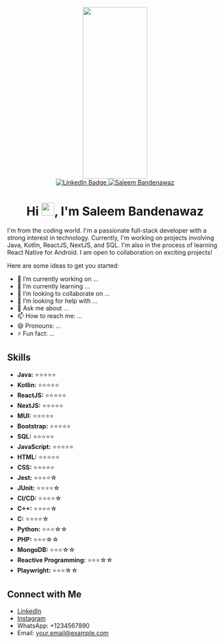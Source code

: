 <div id="header" align="center" background-color="#333">
  <img src="https://media.giphy.com/media/RbDKaczqWovIugyJmW/giphy.gif" width="150vw" height="400px"/>
</div>

<!-- Dark Box with Padding -->
<div id="badges" align="center">
  <a href="https://github.com/Saleemfero1">
    <img src="https://img.shields.io/badge/LinkedIn-blue?style=for-the-badge&logo=linkedin&logoColor=white" alt="LinkedIn Badge"/>
  </a>
  <a href="https://github.com/Saleemfero1">
    <img src="https://img.shields.io/badge/Saleem%20Bandenawaz-Developer-brightgreen?style=for-the-badge&logo=appveyor" alt="Saleem Bandenawaz">
  </a>  
</div>
<div align="center">
 <h1>Hi <img src="https://media.giphy.com/media/hvRJCLFzcasrR4ia7z/giphy.gif" width="30px"/>, I'm Saleem Bandenawaz</h1>
</div>

I'm from the coding world. I'm a passionate full-stack developer with a strong interest in technology. Currently, I'm working on projects involving Java, Kotlin, ReactJS, NextJS, and SQL. I'm also in the process of learning React Native for Android. I am open to collaboration on exciting projects!

Here are some ideas to get you started:

- 🔭 I’m currently working on ...
- 🌱 I’m currently learning ...
- 👯 I’m looking to collaborate on ...
- 🤔 I’m looking for help with ...
- 💬 Ask me about ...
- 📫 How to reach me: ...
- 😄 Pronouns: ...
- ⚡ Fun fact: ... 

## Skills

- **Java:** ⭐️⭐️⭐️⭐️⭐️
- **Kotlin:** ⭐️⭐️⭐️⭐️⭐️
- **ReactJS:** ⭐️⭐️⭐️⭐️⭐️
- **NextJS:** ⭐️⭐️⭐️⭐️⭐️
- **MUI:** ⭐️⭐️⭐️⭐️⭐️
- **Bootstrap:** ⭐️⭐️⭐️⭐️⭐️
- **SQL:** ⭐️⭐️⭐️⭐️⭐️
- **JavaScript:** ⭐️⭐️⭐️⭐️⭐️
- **HTML:** ⭐️⭐️⭐️⭐️⭐️
- **CSS:** ⭐️⭐️⭐️⭐️⭐️
- **Jest:** ⭐️⭐️⭐️⭐️☆
- **JUnit:** ⭐️⭐️⭐️⭐️☆
- **CI/CD:** ⭐️⭐️⭐️⭐️☆
- **C++:** ⭐️⭐️⭐️⭐️☆
- **C:** ⭐️⭐️⭐️⭐️☆
- **Python:** ⭐️⭐️⭐️☆☆
- **PHP:** ⭐️⭐️⭐️☆☆
- **MongoDB:** ⭐️⭐️⭐️☆☆
- **Reactive Programming:** ⭐️⭐️⭐️☆☆
- **Playwright:** ⭐️⭐️⭐️☆☆

## Connect with Me

- [LinkedIn](https://www.linkedin.com/in/your-linkedin-profile)
- [Instagram](https://www.instagram.com/your-instagram)
- WhatsApp: +1234567890
- Email: your.email@example.com

</div>
